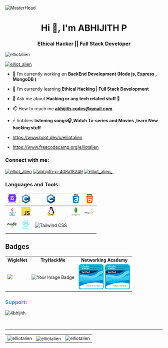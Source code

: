 
<img src="https://media.giphy.com/media/TqiwHbFBaZ4ti/giphy.gif?cid=790b76118fz9ff5gdcw1b57l59genmgljxw0i6lfapv3ce3g&ep=v1_gifs_search&rid=giphy.gif&ct=g" style="width: 1000px; height:200px; object-fit:cover"  alt="MasterHead">

<h1 align="center">Hi 👋, I'm ABHIJITH P</h1>
<h3 align="center">Ethical Hacker || Full Stack Developer</h3>
<p align="left"> <img src="https://komarev.com/ghpvc/?username=elliotalien&label=Profile%20views&color=0e75b6&style=flat" alt="elliotalien" /> </p>

<p align="left"> <a href="https://twitter.com/elliot_alien" target="blank"><img src="https://img.shields.io/twitter/follow/elliot_alien?logo=twitter&style=for-the-badge" alt="elliot_alien" /></a> </p>

- 🔭 I’m currently working on **BackEnd Development (Node js, Express , MongoDB )**

- 🌱 I’m currently learning **Ethical Hacking | Full Stack Development**

- 💬 Ask me about **Hacking or any tech related stuff 🤩**

- 📫 How to reach me **abhijith.codes@gmail.com**

- ⚡ hobbies **listening songs🎧,Watch Tv-series and Movies ,learn New hacking stuff**

- https://www.boot.dev/u/elliotalien
- https://www.freecodecamp.org/elliotalien


<h3 align="left">Connect with me:</h3>
<p align="left">
<a href="https://twitter.com/elliot_alien" target="blank"><img align="center" src="https://raw.githubusercontent.com/rahuldkjain/github-profile-readme-generator/master/src/images/icons/Social/twitter.svg" alt="elliot_alien" height="30" width="40" /></a>
<a href="https://linkedin.com/in/abhijith-p-408a18249" target="blank"><img align="center" src="https://raw.githubusercontent.com/rahuldkjain/github-profile-readme-generator/master/src/images/icons/Social/linked-in-alt.svg" alt="abhijith-p-408a18249" height="30" width="40" /></a>
<a href="https://instagram.com/elliot_alien_" target="blank"><img align="center" src="https://raw.githubusercontent.com/rahuldkjain/github-profile-readme-generator/master/src/images/icons/Social/instagram.svg" alt="elliot_alien_" height="30" width="40" /></a>
</p>



### Languages and Tools:

| <img src="https://raw.githubusercontent.com/devicons/devicon/master/icons/bootstrap/bootstrap-plain-wordmark.svg" alt="Bootstrap" width="30" height="30"/> | <img src="https://raw.githubusercontent.com/devicons/devicon/master/icons/c/c-original.svg" alt="C" width="30" height="30"/> | <img src="https://raw.githubusercontent.com/devicons/devicon/master/icons/cplusplus/cplusplus-original.svg" alt="C++" width="30" height="30"/> | <img src="https://raw.githubusercontent.com/devicons/devicon/master/icons/css3/css3-original-wordmark.svg" alt="CSS" width="30" height="30"/> | <img src="https://raw.githubusercontent.com/devicons/devicon/master/icons/html5/html5-original-wordmark.svg" alt="HTML5" width="30" height="30"/> |
|:--------------------------------:|:--------------------------------:|:--------------------------------:|:--------------------------------:|:--------------------------------:|
| <img src="https://raw.githubusercontent.com/devicons/devicon/master/icons/java/java-original.svg" alt="Java" width="30" height="30"/> | <img src="https://raw.githubusercontent.com/devicons/devicon/master/icons/javascript/javascript-original.svg" alt="JavaScript" width="30" height="30"/> | <img src="https://raw.githubusercontent.com/devicons/devicon/master/icons/linux/linux-original.svg" alt="Linux" width="30" height="30"/> | <img src="https://raw.githubusercontent.com/devicons/devicon/master/icons/mongodb/mongodb-original-wordmark.svg" alt="MongoDB" width="30" height="30"/> | <img src="https://raw.githubusercontent.com/devicons/devicon/master/icons/mysql/mysql-original-wordmark.svg" alt="MySQL" width="30" height="30"/> |
||
| <img src="https://raw.githubusercontent.com/devicons/devicon/master/icons/nodejs/nodejs-original-wordmark.svg" alt="Node.js" width="30" height="30"/> | <img src="https://raw.githubusercontent.com/devicons/devicon/master/icons/react/react-original-wordmark.svg" alt="React" width="30" height="30"/> | <img src="https://www.vectorlogo.zone/logos/tailwindcss/tailwindcss-icon.svg" alt="Tailwind CSS" width="30" height="30"/> | | |
||

## Badges
<table>
  <tr>
    <th>WigleNet</th>
      <th>TryHackMe</th>
        <th>Networking Academy</th>
      </tr>
  <tr>
    <td>
     <a href="https://wigle.net">
<img border="0" src="https://wigle.net/bi/+Tm5NukY5ZWuTwZEdaczCw.png">
</a>
    </td>
    <td><img src="https://tryhackme-badges.s3.amazonaws.com/Elliotalien.png?update=2" alt="Your Image Badge"></td>
    <a herf="https://www.credly.com/badges/df8f9700-443c-4e08-a624-608d67af0db4/public_url">
    <td>
      <img src="https://github.com/elliotalien/elliotalien/blob/main/python-essentials-1.1.png" alt="python badge" width="80">
      <img src="https://github.com/elliotalien/elliotalien/blob/main/python-essentials-2.png" alt="python badge" width="80">
    </td>
    </a>
  </tr>
</table>



<h3 align="left" style="color: #3498db;">Support:</h3>
<p><a href="https://www.buymeacoffee.com/4bhijith"> <img align="left" src="https://cdn.buymeacoffee.com/buttons/v2/default-yellow.png" height="50" width="210" alt="4bhijith" /></a></p>
<br>

<p>&nbsp;</p>

<hr>

<table>
  <tr>
    <td>
      <img align="right" src="https://github-readme-stats.vercel.app/api/top-langs?username=elliotalien&show_icons=true&locale=en&layout=compact&theme=tokyonight" alt="elliotalien" />
    </td>
    <td>
      <img align="center" src="https://github-readme-stats.vercel.app/api?username=elliotalien&show_icons=true&locale=en&theme=tokyonight" alt="elliotalien" />
    </td>
    <td>
      <img align="right" src="https://github-readme-streak-stats.herokuapp.com/?user=elliotalien&theme=tokyonight" alt="elliotalien" />
    </td>
  </tr>
</table>
